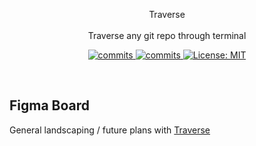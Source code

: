 <p align="center">
Traverse
<br>
<br>
Traverse any git repo through terminal
</p>
<p align="center">
  <a>
    <a href="https://goreportcard.com/badge/github.com/NinjaAung/traverse" />
    <img alt="commits" src="https://goreportcard.com/badge/github.com/NinjaAung/traverse" target="_blank" />
    <a href="https://github.com/NinjaAung/NinjaAung/commits/master">
    <img alt="commits" src="https://img.shields.io/github/commit-activity/w/NinjaAung/traverse?color=green" target="_blank" />
  </a> 
  <a href="#" target="_blank">
    <img alt="License: MIT" src="https://img.shields.io/badge/License-MIT-yellow.svg" />
  </a>
</p>
<br>





## Figma Board
General landscaping / future plans with [Traverse](https://www.figma.com/file/4IgIZ1sVTaL1eCpITjHmIt?embed_host=share&kind=&node-id=0%3A1&viewer=1)
